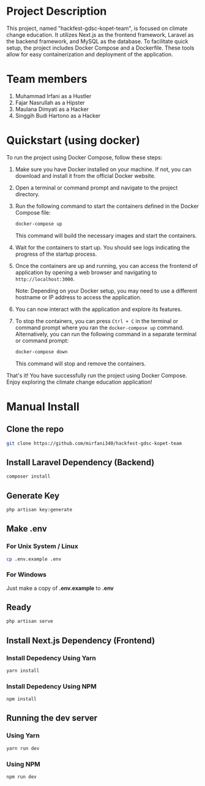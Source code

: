 # Project Description
This project, named "hackfest-gdsc-kopet-team", is focused on climate change education. It utilizes Next.js as the frontend framework, Laravel as the backend framework, and MySQL as the database. To facilitate quick setup, the project includes Docker Compose and a Dockerfile. These tools allow for easy containerization and deployment of the application.

# Team members
1. Muhammad Irfani as a Hustler
2. Fajar Nasrullah as a Hipster
3. Maulana Dimyati as a Hacker
4. Singgih Budi Hartono as a Hacker

# Quickstart (using docker)

To run the project using Docker Compose, follow these steps:

1. Make sure you have Docker installed on your machine. If not, you can download and install it from the official Docker website.

2. Open a terminal or command prompt and navigate to the project directory.

3. Run the following command to start the containers defined in the Docker Compose file:

    ```bash
    docker-compose up
    ```

    This command will build the necessary images and start the containers.

4. Wait for the containers to start up. You should see logs indicating the progress of the startup process.

5. Once the containers are up and running, you can access the frontend of application by opening a web browser and navigating to `http://localhost:3000`.

    Note: Depending on your Docker setup, you may need to use a different hostname or IP address to access the application.

6. You can now interact with the application and explore its features.

7. To stop the containers, you can press `Ctrl + C` in the terminal or command prompt where you ran the `docker-compose up` command. Alternatively, you can run the following command in a separate terminal or command prompt:

    ```bash
    docker-compose down
    ```

    This command will stop and remove the containers.

That's it! You have successfully run the project using Docker Compose. Enjoy exploring the climate change education application!

 # Manual Install

 ## Clone the repo 

```bash
git clone https://github.com/mirfani340/hackfest-gdsc-kopet-team
```

## Install Laravel Dependency (Backend)
```bash
composer install
```
## Generate Key
```bash
php artisan key:generate
```

## Make .env
### For Unix System / Linux
```bash
cp .env.example .env 
```

### For Windows
Just make a copy of **.env.example** to **.env** 

## Ready
```bash
php artisan serve 
```

## Install Next.js Dependency (Frontend)
### Install Depedency Using Yarn
```bash
yarn install
```

### Install Depedency Using NPM
```bash
npm install
```

## Running the dev server
### Using Yarn
```bash
yarn run dev
```

### Using NPM
```bash
npm run dev
```

